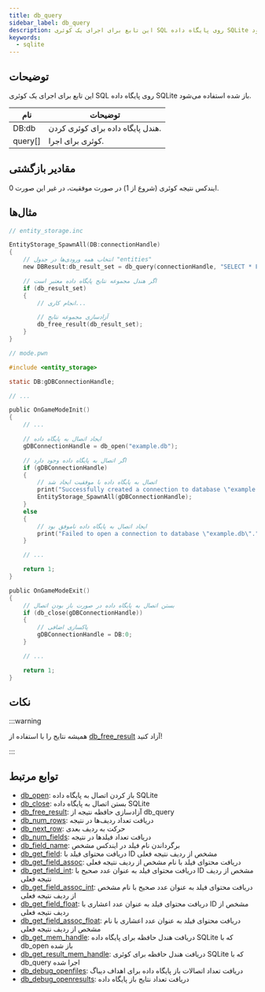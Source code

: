 ```yaml
---
title: db_query
sidebar_label: db_query
description: این تابع برای اجرای یک کوئری SQL روی پایگاه داده SQLite باز شده استفاده می‌شود.
keywords:
  - sqlite
---
```


<LowercaseNote />

## توضیحات

این تابع برای اجرای یک کوئری SQL روی پایگاه داده SQLite باز شده استفاده می‌شود.

| نام    | توضیحات                          |
| ------- | -------------------------------- |
| DB:db   | هندل پایگاه داده برای کوئری کردن. |
| query[] | کوئری برای اجرا.                 |

## مقادیر بازگشتی

ایندکس نتیجه کوئری (شروع از 1) در صورت موفقیت، در غیر این صورت 0.

## مثال‌ها

```c
// entity_storage.inc

EntityStorage_SpawnAll(DB:connectionHandle)
{
    // انتخاب همه ورودی‌ها در جدول "entities"
    new DBResult:db_result_set = db_query(connectionHandle, "SELECT * FROM `entities`");

    // اگر هندل مجموعه نتایج پایگاه داده معتبر است
    if (db_result_set)
    {
        // انجام کاری...

        // آزادسازی مجموعه نتایج
        db_free_result(db_result_set);
    }
}
```

```c
// mode.pwn

#include <entity_storage>

static DB:gDBConnectionHandle;

// ...

public OnGameModeInit()
{
    // ...

    // ایجاد اتصال به پایگاه داده
    gDBConnectionHandle = db_open("example.db");

    // اگر اتصال به پایگاه داده وجود دارد
    if (gDBConnectionHandle)
    {
        // اتصال به پایگاه داده با موفقیت ایجاد شد
        print("Successfully created a connection to database \"example.db\".");
        EntityStorage_SpawnAll(gDBConnectionHandle);
    }
    else
    {
        // ایجاد اتصال به پایگاه داده ناموفق بود
        print("Failed to open a connection to database \"example.db\".");
    }

    // ...

    return 1;
}

public OnGameModeExit()
{
    // بستن اتصال به پایگاه داده در صورت باز بودن اتصال
    if (db_close(gDBConnectionHandle))
    {
        // پاکسازی اضافی
        gDBConnectionHandle = DB:0;
    }

    // ...

    return 1;
}
```

## نکات

:::warning

همیشه نتایج را با استفاده از [db_free_result](db_free_result) آزاد کنید!

:::

## توابع مرتبط

- [db_open](db_open): باز کردن اتصال به پایگاه داده SQLite
- [db_close](db_close): بستن اتصال به پایگاه داده SQLite
- [db_free_result](db_free_result): آزادسازی حافظه نتیجه از db_query
- [db_num_rows](db_num_rows): دریافت تعداد ردیف‌ها در نتیجه
- [db_next_row](db_next_row): حرکت به ردیف بعدی
- [db_num_fields](db_num_fields): دریافت تعداد فیلدها در نتیجه
- [db_field_name](db_field_name): برگرداندن نام فیلد در ایندکس مشخص
- [db_get_field](db_get_field): دریافت محتوای فیلد با ID مشخص از ردیف نتیجه فعلی
- [db_get_field_assoc](db_get_field_assoc): دریافت محتوای فیلد با نام مشخص از ردیف نتیجه فعلی
- [db_get_field_int](db_get_field_int): دریافت محتوای فیلد به عنوان عدد صحیح با ID مشخص از ردیف نتیجه فعلی
- [db_get_field_assoc_int](db_get_field_assoc_int): دریافت محتوای فیلد به عنوان عدد صحیح با نام مشخص از ردیف نتیجه فعلی
- [db_get_field_float](db_get_field_float): دریافت محتوای فیلد به عنوان عدد اعشاری با ID مشخص از ردیف نتیجه فعلی
- [db_get_field_assoc_float](db_get_field_assoc_float): دریافت محتوای فیلد به عنوان عدد اعشاری با نام مشخص از ردیف نتیجه فعلی
- [db_get_mem_handle](db_get_mem_handle): دریافت هندل حافظه برای پایگاه داده SQLite که با db_open باز شده
- [db_get_result_mem_handle](db_get_result_mem_handle): دریافت هندل حافظه برای کوئری SQLite که با db_query اجرا شده
- [db_debug_openfiles](db_debug_openfiles): دریافت تعداد اتصالات باز پایگاه داده برای اهداف دیباگ
- [db_debug_openresults](db_debug_openresults): دریافت تعداد نتایج باز پایگاه داده